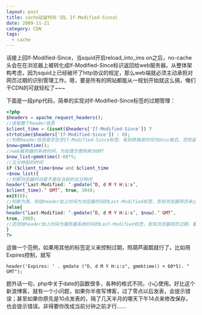 ```yaml
---
layout: post
title: cache驻留时间（四、If-Modified-Since）
date: 2009-11-21
category: CDN
tags:
  - cache
---
```


话接上回If-Modified-Since，当squid开启reload_into_ims on之后，no-cache头会在在浏览器上被转化成If-Modified-Since标识返回给web服务器。从整体架构考虑，因为squid上已经破坏了http协议的规定，那么web端就必须主动承担对网页过期的识别管理工作。嗯，要是所有的网站都能从一规划开始就这么搞，俺们干CDN的可就轻松了~~~

下面是一段php代码，简单的实现对If-Modified-Since标签的过期管理：
```php
<?php
$headers = apache_request_headers();
//读取整个header信息
$client_time = (isset($headers['If-Modified-Since']) ?
strtotime($headers['If-Modified-Since']) : 0);
//判断header信息是否包含If-Modified-Since标签，有则转换其时间为Unix格式，否则退出这段定义
$now=gmmktime();
//web服务器的系统时间，为处理方便转换为GMT
$now_list=gmmktime()-60*5;
//五分钟前的时间
if ($client_time<$now and $client_time
>$now_list){
//判断浏览器时间是不是在当前的五分钟内
header(’Last-Modified: ‘.gmdate(’D, d M Y H:i:s’,
$client_time).’ GMT’, true, 304);
exit(0);
//判断为真，则给header加上时间为浏览器时间的Last-Modified标签，告知浏览器网页未过期
}else{
header(’Last-Modified: ‘.gmdate(’D, d M Y H:i:s’, $now).’ GMT’,
true, 200);
//否则给header加上时间为服务器系统时间的Last-Modified标签，告知浏览器网页过期，重新下载
}
?>
```
这做一个范例，如果用其他的标签定义来控制过期，照葫芦画瓢就行了。比如用Expires控制，就写

    header('Expires: ' . gmdate ("D, d M Y H:i:s", gmmktime() + 60*5). " GMT");

题外话一句，php中关于date的函数很多，各种的格式不同，小心使用。好比这个新浪博客，就有一个小问题，如果你半夜写博客，过了零点以后发表，会提示错误；甚至如果你原先是10点发表的，隔了几天半月的哪天下午14点来修改保存，也会提示错误。非得要你改成当前分钟之前才行……

